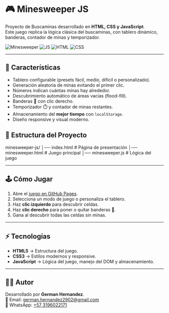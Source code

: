 # 🎮 Minesweeper JS

Proyecto de Buscaminas desarrollado en **HTML, CSS y JavaScript**.  
Este juego replica la lógica clásica del buscaminas, con tablero dinámico, banderas, contador de minas y temporizador.

![Minesweeper](https://img.shields.io/badge/Game-Minesweeper-blue?style=for-the-badge)
![JS](https://img.shields.io/badge/JavaScript-F7DF1E?style=for-the-badge&logo=javascript&logoColor=black)
![HTML](https://img.shields.io/badge/HTML5-E34F26?style=for-the-badge&logo=html5&logoColor=white)
![CSS](https://img.shields.io/badge/CSS3-1572B6?style=for-the-badge&logo=css3&logoColor=white)

---

## 🚀 Características
- Tablero configurable (presets fácil, medio, difícil o personalizado).
- Generación aleatoria de minas evitando el primer clic.
- Números indican cuántas minas hay alrededor.
- Descubrimiento automático de áreas vacías (flood-fill).
- Banderas 🚩 con clic derecho.
- Temporizador ⏱️ y contador de minas restantes.
- Almacenamiento del **mejor tiempo** con `localStorage`.
- Diseño responsive y visual moderno.

## 📂 Estructura del Proyecto
minesweeper-js/
│── index.html # Página de presentación
│── minesweeper.html # Juego principal
│── minesweeper.js # Lógica del juego

---

## 🕹️ Cómo Jugar
1. Abre el [juego en GitHub Pages](https://germanhernandez2902.github.io/minesweeper-js/).  
2. Selecciona un modo de juego o personaliza el tablero.  
3. Haz **clic izquierdo** para descubrir celdas.  
4. Haz **clic derecho** para poner o quitar banderas 🚩.  
5. Gana al descubrir todas las celdas sin minas.

---

## ⚡ Tecnologías
- **HTML5** → Estructura del juego.  
- **CSS3** → Estilos modernos y responsive.  
- **JavaScript** → Lógica del juego, manejo del DOM y almacenamiento.

---

## 👨‍💻 Autor
Desarrollado por **German Hernandez**.  
📧 Email: german.hernandez2902@gmail.com  
📱 WhatsApp: [+57 3196022171](https://wa.me/573196022171)
